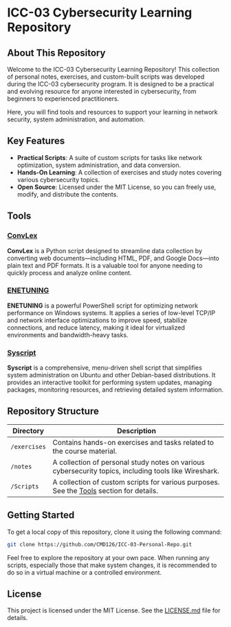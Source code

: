 # ICC-03 Cybersecurity Learning Repository

## About This Repository

Welcome to the ICC-03 Cybersecurity Learning Repository! This collection of personal notes, exercises, and custom-built scripts was developed during the ICC-03 cybersecurity program. It is designed to be a practical and evolving resource for anyone interested in cybersecurity, from beginners to experienced practitioners.

Here, you will find tools and resources to support your learning in network security, system administration, and automation.

## Key Features

- **Practical Scripts**: A suite of custom scripts for tasks like network optimization, system administration, and data conversion.
- **Hands-On Learning**: A collection of exercises and study notes covering various cybersecurity topics.
- **Open Source**: Licensed under the MIT License, so you can freely use, modify, and distribute the contents.

## Tools

### [ConvLex](./Scripts/Convlex/)

**ConvLex** is a Python script designed to streamline data collection by converting web documents—including HTML, PDF, and Google Docs—into plain text and PDF formats. It is a valuable tool for anyone needing to quickly process and analyze online content.

### [ENETUNING](./Scripts/ENETUNING/)

**ENETUNING** is a powerful PowerShell script for optimizing network performance on Windows systems. It applies a series of low-level TCP/IP and network interface optimizations to improve speed, stabilize connections, and reduce latency, making it ideal for virtualized environments and bandwidth-heavy tasks.

### [Syscript](./Scripts/syscript/)

**Syscript** is a comprehensive, menu-driven shell script that simplifies system administration on Ubuntu and other Debian-based distributions. It provides an interactive toolkit for performing system updates, managing packages, monitoring resources, and retrieving detailed system information.

## Repository Structure

| Directory        | Description                                                                                          |
|------------------|------------------------------------------------------------------------------------------------------|
| `/exercises`     | Contains hands-on exercises and tasks related to the course material.                                |
| `/notes`         | A collection of personal study notes on various cybersecurity topics, including tools like Wireshark. |
| `/Scripts`       | A collection of custom scripts for various purposes. See the [Tools](#tools) section for details. |

## Getting Started

To get a local copy of this repository, clone it using the following command:

```bash
git clone https://github.com/CMD126/ICC-03-Personal-Repo.git
```

Feel free to explore the repository at your own pace. When running any scripts, especially those that make system changes, it is recommended to do so in a virtual machine or a controlled environment.

## License

This project is licensed under the MIT License. See the [LICENSE.md](./LICENSE.md) file for details.
